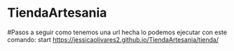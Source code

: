 # TiendaArtesania
#Pasos a seguir
como tenemos una url hecha lo podemos ejecutar con este comando:
start https://jessicaolivares2.github.io/TiendaArtesania/tienda/

